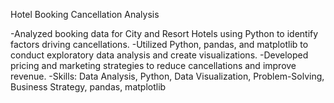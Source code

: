 Hotel Booking Cancellation Analysis

-Analyzed booking data for City and Resort Hotels using Python to identify factors driving cancellations. 
-Utilized Python, pandas, and matplotlib to conduct exploratory data analysis and create visualizations.
-Developed pricing and marketing strategies to reduce cancellations and improve revenue. 
-Skills: Data Analysis, Python, Data Visualization, Problem-Solving, Business Strategy, pandas, matplotlib

